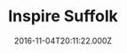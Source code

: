 ---
date: 2016-11-04T20:11:22.000Z
title: Inspire Suffolk
latitude: 52.037215229264866
longitude: 1.1933785680633449
url: http://www.inspiresuffolk.org.uk
category: checkin
---